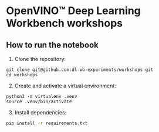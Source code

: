 # OpenVINO™ Deep Learning Workbench workshops

## How to run the notebook

1. Clone the repository:
```shell
git clone git@github.com:dl-wb-experiments/workshops.git
cd workshops
```

2. Create and activate a virtual environment:
```shell
python3 -m virtualenv .venv
source .venv/bin/activate
```

3. Install dependencies:
```bash
pip install -r requirements.txt
```
